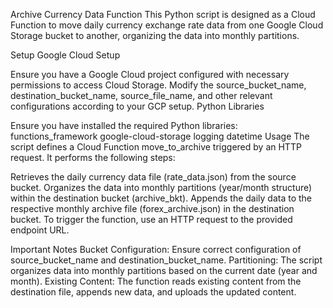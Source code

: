 Archive Currency Data Function
This Python script is designed as a Cloud Function to move daily currency exchange rate data from one Google Cloud Storage bucket to another, organizing the data into monthly partitions.

Setup
Google Cloud Setup

Ensure you have a Google Cloud project configured with necessary permissions to access Cloud Storage.
Modify the source_bucket_name, destination_bucket_name, source_file_name, and other relevant configurations according to your GCP setup.
Python Libraries

Ensure you have installed the required Python libraries:
functions_framework
google-cloud-storage
logging
datetime
Usage
The script defines a Cloud Function move_to_archive triggered by an HTTP request. It performs the following steps:

Retrieves the daily currency data file (rate_data.json) from the source bucket.
Organizes the data into monthly partitions (year/month structure) within the destination bucket (archive_bkt).
Appends the daily data to the respective monthly archive file (forex_archive.json) in the destination bucket.
To trigger the function, use an HTTP request to the provided endpoint URL.

Important Notes
Bucket Configuration: Ensure correct configuration of source_bucket_name and destination_bucket_name.
Partitioning: The script organizes data into monthly partitions based on the current date (year and month).
Existing Content: The function reads existing content from the destination file, appends new data, and uploads the updated content.
